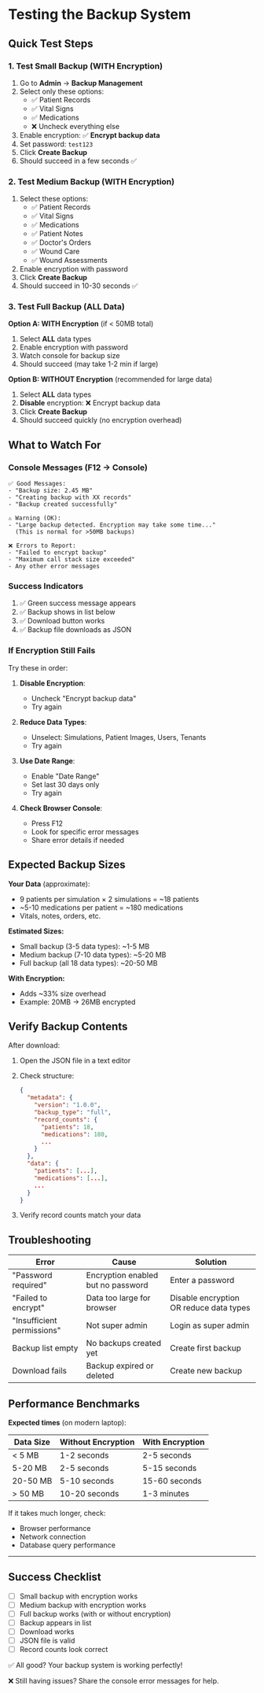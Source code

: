 # Testing the Backup System

## Quick Test Steps

### 1. Test Small Backup (WITH Encryption)
1. Go to **Admin** → **Backup Management**
2. Select only these options:
   - ✅ Patient Records
   - ✅ Vital Signs
   - ✅ Medications
   - ❌ Uncheck everything else
3. Enable encryption: ✅ **Encrypt backup data**
4. Set password: `test123`
5. Click **Create Backup**
6. Should succeed in a few seconds ✅

### 2. Test Medium Backup (WITH Encryption)
1. Select these options:
   - ✅ Patient Records
   - ✅ Vital Signs
   - ✅ Medications
   - ✅ Patient Notes
   - ✅ Doctor's Orders
   - ✅ Wound Care
   - ✅ Wound Assessments
2. Enable encryption with password
3. Click **Create Backup**
4. Should succeed in 10-30 seconds ✅

### 3. Test Full Backup (ALL Data)
**Option A: WITH Encryption** (if < 50MB total)
1. Select **ALL** data types
2. Enable encryption with password
3. Watch console for backup size
4. Should succeed (may take 1-2 min if large)

**Option B: WITHOUT Encryption** (recommended for large data)
1. Select **ALL** data types
2. **Disable** encryption: ❌ Encrypt backup data
3. Click **Create Backup**
4. Should succeed quickly (no encryption overhead)

## What to Watch For

### Console Messages (F12 → Console)
```
✅ Good Messages:
- "Backup size: 2.45 MB"
- "Creating backup with XX records"
- "Backup created successfully"

⚠️ Warning (OK):
- "Large backup detected. Encryption may take some time..."
  (This is normal for >50MB backups)

❌ Errors to Report:
- "Failed to encrypt backup"
- "Maximum call stack size exceeded"
- Any other error messages
```

### Success Indicators
1. ✅ Green success message appears
2. ✅ Backup shows in list below
3. ✅ Download button works
4. ✅ Backup file downloads as JSON

### If Encryption Still Fails

Try these in order:

1. **Disable Encryption**:
   - Uncheck "Encrypt backup data"
   - Try again

2. **Reduce Data Types**:
   - Unselect: Simulations, Patient Images, Users, Tenants
   - Try again

3. **Use Date Range**:
   - Enable "Date Range"
   - Set last 30 days only
   - Try again

4. **Check Browser Console**:
   - Press F12
   - Look for specific error messages
   - Share error details if needed

## Expected Backup Sizes

**Your Data** (approximate):
- 9 patients per simulation × 2 simulations = ~18 patients
- ~5-10 medications per patient = ~180 medications
- Vitals, notes, orders, etc.

**Estimated Sizes:**
- Small backup (3-5 data types): ~1-5 MB
- Medium backup (7-10 data types): ~5-20 MB
- Full backup (all 18 data types): ~20-50 MB

**With Encryption:**
- Adds ~33% size overhead
- Example: 20MB → 26MB encrypted

## Verify Backup Contents

After download:

1. Open the JSON file in a text editor
2. Check structure:
   ```json
   {
     "metadata": {
       "version": "1.0.0",
       "backup_type": "full",
       "record_counts": {
         "patients": 18,
         "medications": 180,
         ...
       }
     },
     "data": {
       "patients": [...],
       "medications": [...],
       ...
     }
   }
   ```

3. Verify record counts match your data

## Troubleshooting

| Error | Cause | Solution |
|-------|-------|----------|
| "Password required" | Encryption enabled but no password | Enter a password |
| "Failed to encrypt" | Data too large for browser | Disable encryption OR reduce data types |
| "Insufficient permissions" | Not super admin | Login as super admin |
| Backup list empty | No backups created yet | Create first backup |
| Download fails | Backup expired or deleted | Create new backup |

## Performance Benchmarks

**Expected times** (on modern laptop):

| Data Size | Without Encryption | With Encryption |
|-----------|-------------------|----------------|
| < 5 MB    | 1-2 seconds      | 2-5 seconds    |
| 5-20 MB   | 2-5 seconds      | 5-15 seconds   |
| 20-50 MB  | 5-10 seconds     | 15-60 seconds  |
| > 50 MB   | 10-20 seconds    | 1-3 minutes    |

If it takes much longer, check:
- Browser performance
- Network connection
- Database query performance

---

## Success Checklist

- [ ] Small backup with encryption works
- [ ] Medium backup with encryption works  
- [ ] Full backup works (with or without encryption)
- [ ] Backup appears in list
- [ ] Download works
- [ ] JSON file is valid
- [ ] Record counts look correct

✅ All good? Your backup system is working perfectly!

❌ Still having issues? Share the console error messages for help.
